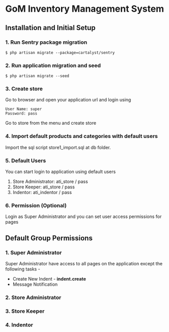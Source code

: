 GoM Inventory Management System
=========================

## Installation and Initial Setup

### 1. Run Sentry package migration
	
	$ php artisan migrate --package=cartalyst/sentry

### 2. Run application migration and seed

	$ php artisan migrate --seed

### 3. Create store

Go to browser and open your application url and login using

	User Name: super
	Password: pass

Go to store from the menu and create store

### 4. Import default products and categories with default users

Import the sql script store1_import.sql at db folder.

### 5. Default Users

You can start login to application using default users

1.	Store Administrator: ati_store / pass
2.	Store Keeper: ati_store / pass
3.	Indentor: ati_indentor / pass

### 6. Permission (Optional)

Login as Super Administrator and you can set user access permissions for pages


## Default Group Permissions

### 1. Super Administrator
Super Administrator have access to all pages on the application except the following tasks -

* Create New Indent - __indent.create__
* Message Notification

### 2. Store Administrator


### 3. Store Keeper


### 4. Indentor

